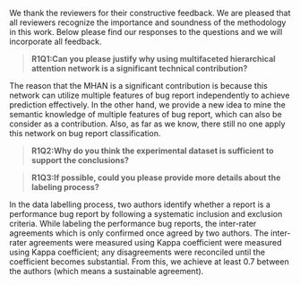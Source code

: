 We thank the reviewers for their constructive feedback. We are pleased that all reviewers recognize the importance and soundness of the methodology in this work. Below please find our responses to the questions and we will incorporate all feedback. 

> **R1Q1:Can you please justify why using multifaceted hierarchical attention network is a significant technical contribution?**

The reason that the MHAN is a significant contribution is because this network can utilize multiple features of bug report independently to achieve prediction effectively. In the other hand, we provide a new idea to mine the semantic knowledge of multiple features of bug report, which can also be consider as a contribution. Also, as far as we know, there still no one apply this network on bug report classification. 

> **R1Q2:Why do you think the experimental dataset is sufficient to support the conclusions?**



> **R1Q3:If possible, could you please provide more details about the labeling process?**

In the data labelling process, two authors identify whether a report is a performance bug report by following a systematic inclusion and exclusion criteria. While labeling the performance bug reports, the inter-rater agreements which is only confirmed once agreed by two authors. The inter-rater agreements were measured using Kappa coefficient were measured using Kappa coefficient; any disagreements were reconciled until the coefficient becomes substantial. From this, we achieve at least 0.7 between the authors (which means a sustainable agreement).  

